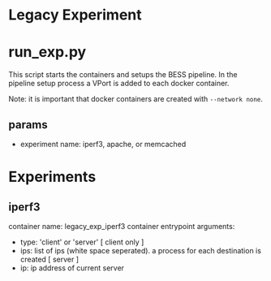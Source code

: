 # Legacy Experiment

# run\_exp.py
This script starts the containers and setups the BESS pipeline.
In the pipeline setup process a VPort is added to each docker container.

Note: it is important that docker containers are created with `--network none`.

## params
* experiment name: iperf3, apache, or memcached

# Experiments

## iperf3
container name: legacy\_exp\_iperf3
container entrypoint arguments:
* type: 'client' or 'server'
[ client only ]
* ips: list of ips (white space seperated). a process for each destination is created
[ server ]
* ip: ip address of current server


